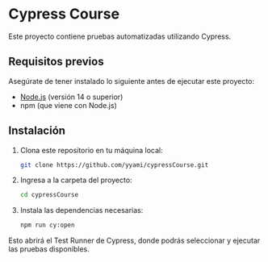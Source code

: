 # Cypress Course

Este proyecto contiene pruebas automatizadas utilizando Cypress.

## Requisitos previos

Asegúrate de tener instalado lo siguiente antes de ejecutar este proyecto:

- [Node.js](https://nodejs.org/) (versión 14 o superior)
- npm (que viene con Node.js)

## Instalación

1. Clona este repositorio en tu máquina local:
   ```bash
   git clone https://github.com/yyami/cypressCourse.git

2. Ingresa a la carpeta del proyecto:
   ```bash
   cd cypressCourse

3. Instala las dependencias necesarias:
   ```bash
   npm run cy:open

Esto abrirá el Test Runner de Cypress, donde podrás seleccionar y ejecutar las pruebas disponibles.
